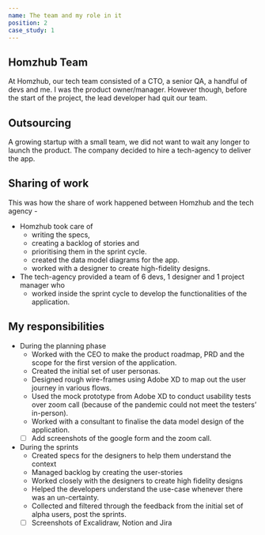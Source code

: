 ```yaml
---
name: The team and my role in it
position: 2
case_study: 1
---
```

## Homzhub Team
At Homzhub, our tech team consisted of a CTO, a senior QA, a handful of devs and me. I was the product owner/manager. However though, before the start of the project, the lead developer had quit our team. 

## Outsourcing
A growing startup with a small team, we did not want to wait any longer to launch the product. The company decided to hire a tech-agency to deliver the app.

## Sharing of work
This was how the share of work happened between Homzhub and the tech agency - 
- Homzhub took care of 
	- writing the specs, 
	- creating a backlog of stories and 
	- prioritising them in the sprint cycle. 
	- created the data model diagrams for the app. 
	- worked with a designer to create high-fidelity designs. 
- The tech-agency provided a team of 6 devs, 1 designer and 1 project manager who 
	- worked inside the sprint cycle to develop the functionalities of the application. 

## My responsibilities  
- During the planning phase
	- Worked with the CEO to make the product roadmap, PRD and the scope for the first version of the application.
	- Created the initial set of user personas. 
	- Designed rough wire-frames using Adobe XD to map out the user journey in various flows. 
	- Used the mock prototype from Adobe XD to conduct usability tests over zoom call (because of the pandemic could not meet the testers’ in-person). 
	- Worked with a consultant to finalise the data model design of the application. 
	- [ ] Add screenshots of the google form and the zoom call. 
- During the sprints
	- Created specs for the designers to help them understand the context
	- Managed backlog by creating the user-stories
	- Worked closely with the designers to create high fidelity designs
	- Helped the developers understand the use-case whenever there was an un-certainty. 
	- Collected and filtered through the feedback from the initial set of alpha users, post the sprints. 
	- [ ] Screenshots of Excalidraw, Notion and Jira